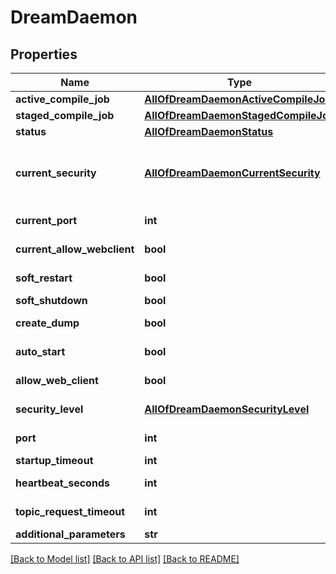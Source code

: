 # DreamDaemon

## Properties
Name | Type | Description | Notes
------------ | ------------- | ------------- | -------------
**active_compile_job** | [**AllOfDreamDaemonActiveCompileJob**](AllOfDreamDaemonActiveCompileJob.md) | The live revision | [optional] 
**staged_compile_job** | [**AllOfDreamDaemonStagedCompileJob**](AllOfDreamDaemonStagedCompileJob.md) | The next revision to go live | [optional] 
**status** | [**AllOfDreamDaemonStatus**](AllOfDreamDaemonStatus.md) | The current Tgstation.Server.Api.Models.WatchdogStatus. | [optional] 
**current_security** | [**AllOfDreamDaemonCurrentSecurity**](AllOfDreamDaemonCurrentSecurity.md) | The current Tgstation.Server.Api.Models.DreamDaemonSecurity of Tgstation.Server.Api.Models.DreamDaemon. May be downgraded due to requirements of Tgstation.Server.Api.Models.DreamDaemon.ActiveCompileJob | [optional] 
**current_port** | **int** | The port the running Tgstation.Server.Api.Models.DreamDaemon instance is set to | [optional] 
**current_allow_webclient** | **bool** | The webclient status the running Tgstation.Server.Api.Models.DreamDaemon instance is set to | [optional] 
**soft_restart** | **bool** | If the server is undergoing a soft reset. This may be automatically set by changes to other fields | [optional] 
**soft_shutdown** | **bool** | If the server is undergoing a soft shutdown | [optional] 
**create_dump** | **bool** | If a dump of the active DreamDaemon executable should be created. | [optional] 
**auto_start** | **bool** | If Tgstation.Server.Api.Models.DreamDaemon starts when it&#x27;s Tgstation.Server.Api.Models.Instance starts | [optional] 
**allow_web_client** | **bool** | If the BYOND web client can be used to connect to the game server | [optional] 
**security_level** | [**AllOfDreamDaemonSecurityLevel**](AllOfDreamDaemonSecurityLevel.md) | The Tgstation.Server.Api.Models.DreamDaemonSecurity level of Tgstation.Server.Api.Models.DreamDaemon | [optional] 
**port** | **int** | The first port Tgstation.Server.Api.Models.DreamDaemon uses. This should be the publically advertised port | [optional] 
**startup_timeout** | **int** | The DreamDaemon startup timeout in seconds | [optional] 
**heartbeat_seconds** | **int** | The number of seconds between each watchdog heartbeat. 0 disables. | [optional] 
**topic_request_timeout** | **int** | The timeout for sending and receiving BYOND topics in milliseconds. | [optional] 
**additional_parameters** | **str** | Parameters string for DreamDaemon. | [optional] 

[[Back to Model list]](../README.md#documentation-for-models) [[Back to API list]](../README.md#documentation-for-api-endpoints) [[Back to README]](../README.md)

